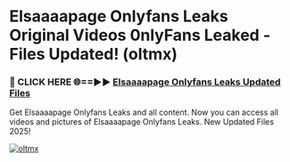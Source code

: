 # Elsaaaapage Onlyfans Leaks Original Videos 0nlyFans Leaked - Files Updated! (oltmx)

<h3>🔴 CLICK HERE 🌐==►► <a href="https://tinyurl.com/3hn5wdd3" rel="nofollow">Elsaaaapage Onlyfans Leaks Updated Files</a></h3>

Get Elsaaaapage Onlyfans Leaks and all content. Now you can access all videos and pictures of Elsaaaapage Onlyfans Leaks. New Updated Files 2025!

[![oltmx](https://i.imgur.com/4HnBqBT.gif)](https://tinyurl.com/3hn5wdd3)

